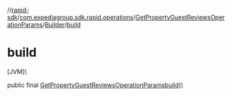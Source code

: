 //[rapid-sdk](../../../../index.md)/[com.expediagroup.sdk.rapid.operations](../../index.md)/[GetPropertyGuestReviewsOperationParams](../index.md)/[Builder](index.md)/[build](build.md)

# build

[JVM]\

public final [GetPropertyGuestReviewsOperationParams](../index.md)[build](build.md)()
